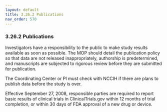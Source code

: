 ```yaml
---
layout: default
title: 3.26.2 Publications
nav_order: 570
---
```


### 3.26.2 Publications

Investigators have a responsibility to the public to make study results
available as soon as possible. The MOP should detail the publication
policy so that data are not released inappropriately, authorship is
predetermined, and manuscripts are subjected to rigorous review before
they are submitted for publication.

The Coordinating Center or PI must check with NCCIH if there are plans
to publish data before the study is over.

Effective September 27, 2008, responsible parties are required to report
basic results of clinical trials in ClinicalTrials.gov within 12 months
of trial completion, or within 30 days of FDA approval of a new drug or
device.

